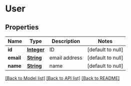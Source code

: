 # User
## Properties

Name | Type | Description | Notes
------------ | ------------- | ------------- | -------------
**id** | [**Integer**](integer.md) | ID | [default to null]
**email** | [**String**](string.md) | email address | [default to null]
**name** | [**String**](string.md) | name | [default to null]

[[Back to Model list]](../README.md#documentation-for-models) [[Back to API list]](../README.md#documentation-for-api-endpoints) [[Back to README]](../README.md)


